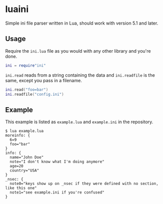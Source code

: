 # luaini
Simple ini file parser written in Lua, should work with version 5.1 and later.

## Usage

Require the `ini.lua` file as you would with any other library and you're done.

```lua
ini = require"ini"
```

`ini.read` reads from a string containing the data and `ini.readfile` is the same, except you pass in a filename.

```lua
ini.read("foo=bar")
ini.readfile("config.ini")
```

## Example

This example is listed as `example.lua` and `example.ini` in the repository.

```
$ lua example.lua
moreinfo: {
  6=9
  foo="bar"
}
info: {
  name="John Doe"
  note="I don't know what I'm doing anymore"
  age=20
  country="USA"
}
_nsec: {
  note0="keys show up on _nsec if they were defined with no section, like this one"
  note1="see example.ini if you're confused"
}
```